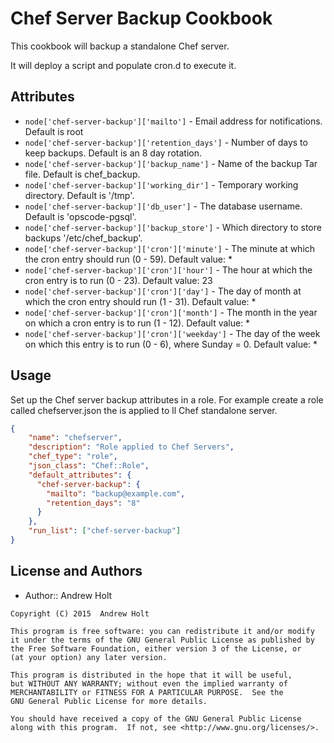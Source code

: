 Chef Server Backup Cookbook
===========================
This cookbook will backup a standalone Chef server.

It will deploy a script and populate cron.d to execute it.

Attributes
----------

* `node['chef-server-backup']['mailto']`          - Email address for notifications. Default is root
* `node['chef-server-backup']['retention_days']`  - Number of days to keep backups. Default is an 8 day rotation.
* `node['chef-server-backup']['backup_name']`     - Name of the backup Tar file. Default is chef_backup.
* `node['chef-server-backup']['working_dir']`     - Temporary working directory. Default is '/tmp'.
* `node['chef-server-backup']['db_user']`         - The database username. Default is 'opscode-pgsql'.
* `node['chef-server-backup']['backup_store']`    - Which directory to store backups '/etc/chef_backup'.
* `node['chef-server-backup']['cron']['minute']`  - The minute at which the cron entry should run (0 - 59). Default value: *
* `node['chef-server-backup']['cron']['hour']`    - The hour at which the cron entry is to run (0 - 23). Default value: 23
* `node['chef-server-backup']['cron']['day']`     - The day of month at which the cron entry should run (1 - 31). Default value: *
* `node['chef-server-backup']['cron']['month']`   - The month in the year on which a cron entry is to run (1 - 12). Default value: *
* `node['chef-server-backup']['cron']['weekday']` - The day of the week on which this entry is to run (0 - 6), where Sunday = 0. Default value: *

Usage
-----
Set up the Chef server backup attributes in a role. For example create a role called
chefserver.json the is applied to ll Chef standalone server.

```json
{
    "name": "chefserver",
    "description": "Role applied to Chef Servers",
    "chef_type": "role",
    "json_class": "Chef::Role",
    "default_attributes": {
      "chef-server-backup": {
        "mailto": "backup@example.com",
        "retention_days": "8"
      }
    },
    "run_list": ["chef-server-backup"]
}
```


License and Authors
-------------------
- Author:: Andrew Holt

```text
Copyright (C) 2015  Andrew Holt

This program is free software: you can redistribute it and/or modify
it under the terms of the GNU General Public License as published by
the Free Software Foundation, either version 3 of the License, or
(at your option) any later version.

This program is distributed in the hope that it will be useful,
but WITHOUT ANY WARRANTY; without even the implied warranty of
MERCHANTABILITY or FITNESS FOR A PARTICULAR PURPOSE.  See the
GNU General Public License for more details.

You should have received a copy of the GNU General Public License
along with this program.  If not, see <http://www.gnu.org/licenses/>.
```
